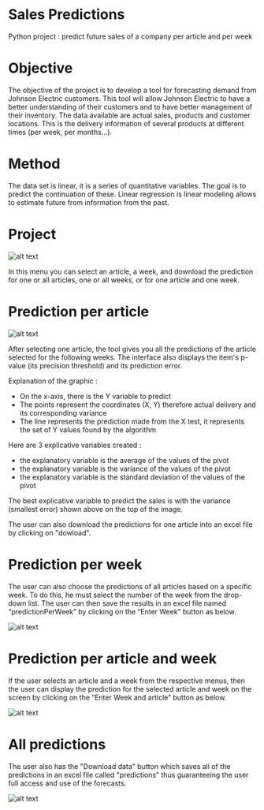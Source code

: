 # Sales Predictions
Python project : predict future sales of a company per article and per week

# Objective

The objective of the project is to develop a tool for forecasting demand from Johnson Electric customers. This tool will allow Johnson Electric to have a better understanding of their customers and to have better management of their inventory. The data available are actual sales, products and customer locations. This is the delivery information of several products at different times (per week, per months...).

# Method

The data set is linear, it is a series of quantitative variables. The goal is to predict the continuation of these. Linear regression is linear modeling allows to estimate future from information from the past.

# Project

![alt text](https://github.com/Ainara2828/Sales-Prediction/blob/main/images/menu.PNG?raw=true)

In this menu you can select an article, a week, and download the prediction for one or all articles, one or all weeks, or for one article and one week.

# Prediction per article

![alt text](https://github.com/Ainara2828/Sales-Prediction/blob/main/images/arcticle.PNG?raw=true)

After selecting one article, the tool gives you all the predictions of the article selected for the following weeks. The interface also displays the item's p-value (its precision threshold) and its prediction error.

Explanation of the graphic :

- On the x-axis, there is the Y variable to predict
- The points represent the coordinates (X, Y) therefore actual delivery and its corresponding variance
- The line represents the prediction made from the X test, it represents the set of Y values found by the algorithm

Here are 3 explicative variables created :

- the explanatory variable is the average of the values of the pivot
- the explanatory variable is the variance of the values of the pivot
- the explanatory variable is the standard deviation of the values of the pivot

The best explicative variable to predict the sales is with the variance (smallest error) shown above on the top of the image.

The user can also download the predictions for one article into an excel file by clicking on "dowload".

# Prediction per week

The user can also choose the predictions of all articles based on a specific week. To do this, he must select the number of the week from the drop-down list. The user can then save the results in an excel file named “predictionPerWeek” by clicking on the “Enter Week” button as below.

![alt text](https://github.com/Ainara2828/Sales-Prediction/blob/main/images/week.PNG?raw=true)

# Prediction per article and week

If the user selects an article and a week from the respective menus, then the user can display the prediction for the selected article and week on the screen by clicking on the “Enter Week and article” button as below.


![alt text](https://github.com/Ainara2828/Sales-Prediction/blob/main/images/weekAndArticle.PNG?raw=true)

# All predictions

The user also has the "Download data" button which saves all of the predictions in an excel file called "predictions" thus guaranteeing the user full access and use of the forecasts.


![alt text](https://github.com/Ainara2828/Sales-Prediction/blob/main/images/download.PNG?raw=true)


